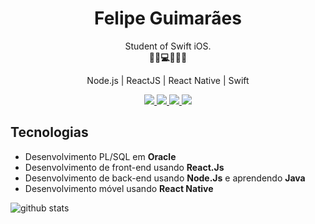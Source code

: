 <h1 align="center">Felipe Guimarães</h1>

<p align="center">
  Student of Swift iOS.<br />
  <b>🚀🎼💻🌌🍕🌱</b>
</p>

<p align="center">
  Node.js | ReactJS | React Native | Swift
</p>

<p align="center">
  <a
    href="https://api.whatsapp.com/send?phone=5534996572760&text=Hello%20i%20came%20from%20your%20Github" 
    alt="WhatsApp"
    target="blank"
  >
    <img src="https://img.shields.io/badge/-WhatsApp-25D366?style=flat-square&logo=WhatsApp&logoColor=white" />
  </a>
  <a
    href="mailto:felipeaggs@gmail.com" 
    alt="Email"
    target="blank"
  >
    <img src="https://img.shields.io/badge/-Email-B23121?style=flat-square&logo=gmail&logoColor=white" />
  </a>
  <a
    href="https://www.linkedin.com/in/felipe2g/" 
    alt="LinkedIn"
    target="blank"
  >
    <img src="https://img.shields.io/badge/-LinkedIn-0E76A8?style=flat-square&logo=Linkedin&logoColor=white" />
  </a>
  <a
    href="https://www.instagram.com/pensefelipe/" 
    alt="Instagram"
    target="blank"
  >
    <img src="https://img.shields.io/badge/-Instagram-C13584?style=flat-square&logo=Instagram&logoColor=white" />
  </a>
</p>

## Tecnologias
- Desenvolvimento PL/SQL em **Oracle**
- Desenvolvimento de front-end usando **React.Js**
- Desenvolvimento de back-end usando **Node.Js** e aprendendo **Java**
- Desenvolvimento móvel usando **React Native**

![github stats](https://github-readme-stats.vercel.app/api?username=felipe2g&show_icons=true)
